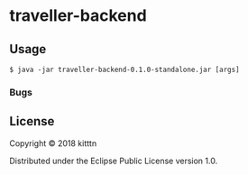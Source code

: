 # traveller-backend

## Usage

    $ java -jar traveller-backend-0.1.0-standalone.jar [args]


### Bugs

## License

Copyright © 2018 kitttn

Distributed under the Eclipse Public License version 1.0.
